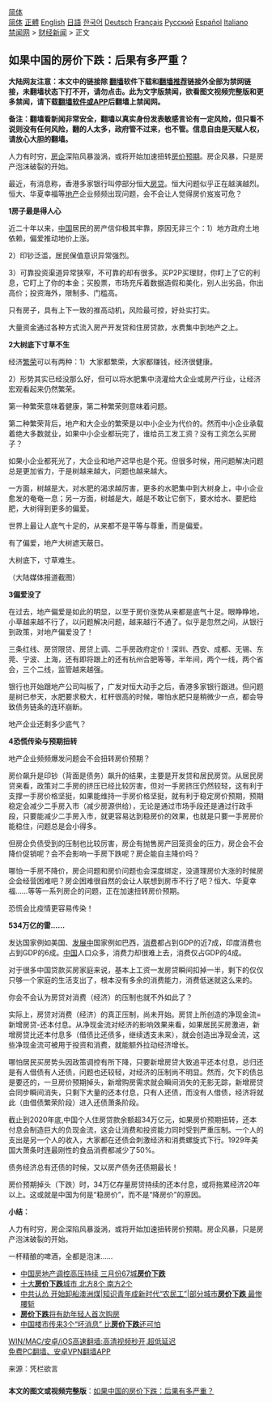  <!-- 面包屑导航 --> <div class="breadcrumb"><!-- GTranslate: https://gtranslate.io/ -->  <div class="switcher notranslate">  <div class="selected">  <a href="#" onclick="return false;"> 简体</a>  </div>  <div class="option">  <a href="https://www.bannedbook.org" onclick="doGTranslate('zh-CN|zh-CN');jQuery('div.switcher div.selected a').html(jQuery(this).html());return false;" title="简体中文" class="nturl selected"> 简体</a>  <a href="https://www.bannedbook.org/zh-tw/" onclick="doGTranslate('zh-CN|zh-TW');jQuery('div.switcher div.selected a').html(jQuery(this).html());return false;" title="繁體中文" class="nturl"> 正體</a>  <a href="https://www.bannedbook.org/en/" onclick="doGTranslate('zh-CN|en');jQuery('div.switcher div.selected a').html(jQuery(this).html());return false;" title="English" class="nturl"> English</a>  <a href="https://www.bannedbook.org/ja/" onclick="doGTranslate('zh-CN|ja');jQuery('div.switcher div.selected a').html(jQuery(this).html());return false;" title="日本語" class="nturl"> 日語</a>  <a href="https://www.bannedbook.org/ko/" onclick="doGTranslate('zh-CN|ko');jQuery('div.switcher div.selected a').html(jQuery(this).html());return false;" title="한국어" class="nturl"> 한국어</a>  <a href="https://www.bannedbook.org/de/" onclick="doGTranslate('zh-CN|de');jQuery('div.switcher div.selected a').html(jQuery(this).html());return false;" title="Deutsch" class="nturl"> Deutsch</a>  <a href="https://www.bannedbook.org/fr/" onclick="doGTranslate('zh-CN|fr');jQuery('div.switcher div.selected a').html(jQuery(this).html());return false;" title="Français" class="nturl"> Français</a>  <a href="https://www.bannedbook.org/ru/" onclick="doGTranslate('zh-CN|ru');jQuery('div.switcher div.selected a').html(jQuery(this).html());return false;" title="Русский" class="nturl"> Русский</a>  <a href="https://www.bannedbook.org/es/" onclick="doGTranslate('zh-CN|es');jQuery('div.switcher div.selected a').html(jQuery(this).html());return false;" title="Español" class="nturl"> Español</a>  <a href="https://www.bannedbook.org/it/" onclick="doGTranslate('zh-CN|it');jQuery('div.switcher div.selected a').html(jQuery(this).html());return false;" title="Italiano" class="nturl"> Italiano</a>  </div>  </div>      <div class='breadcrumb-sub'><!-- Breadcrumb NavXT 6.3.0 --> <a href="https://www.bannedbook.org/" class="home">禁闻网</a> &gt; <a href="https://www.bannedbook.org/bnews/finance/" class="category">财经新闻</a> &gt; 正文</div></div><h2>如果中国的房价下跌：后果有多严重？</h2> <p class="notice"><b>大陆网友注意：本文中的链接除 <a href="https://github.com/bannedbook/fanqiang" >翻墙</a>软件下载和<a href="https://github.com/killgcd/justmysocks/blob/master/README.md">翻墙推荐</a>链接外全部为禁网链接，未翻墙状态下打不开，请勿点击。此为文字版禁闻，欲看图文视频完整版和更多禁闻，请下载<a href="https://github.com/bannedbook/fanqiang">翻墙软件或APP</a>后翻墙上禁闻网。</p><p>备注：翻墙看新闻非常安全，翻墙以真实身份发表敏感言论有一定风险，但只看不说则没有任何风险，翻的人太多，政府管不过来，也不管。信息自由是天赋人权，请放心大胆的翻墙。</b></p>  <div class="entry"> <p id="summary">人力有时穷，<a href="https://www.bannedbook.org/bnews/tag/%E6%88%BF%E4%BC%81/" class="st_tag internal_tag" rel="tag" title="标签 房企 下的日志">房企</a>深陷风暴漩涡，或将开始加速扭转<a href="https://www.bannedbook.org/bnews/tag/%E6%88%BF%E4%BB%B7/" class="st_tag internal_tag" rel="tag" title="标签 房价 下的日志">房价</a><a href="https://www.bannedbook.org/bnews/tag/%E9%A2%84%E6%9C%9F/" class="st_tag internal_tag" rel="tag" title="标签 预期 下的日志">预期</a>。房企风暴，只是房产泡沫破裂的开始。</p> <p>最近，有消息称，香港多家银行叫停部分恒大<a href="https://www.bannedbook.org/bnews/tag/%E6%88%BF%E8%B4%B7/" class="st_tag internal_tag" rel="tag" title="标签 房贷 下的日志">房贷</a>。恒大问题似乎正在越演越烈。恒大、华夏幸福等<a href="https://www.bannedbook.org/bnews/tag/%e5%9c%b0%e4%ba%a7/" class="st_tag internal_tag" rel="tag" title="标签 地产 下的日志">地产</a>企业频频出现问题，会不会让人觉得房价岌岌可危？</p> <p><strong>1房子最是得人心</strong></p> <p>近二十年以来，<span class='wp_keywordlink_affiliate'><a href="https://www.bannedbook.org/" title="中国" target="_blank">中国</a></span>居民的房产信仰极其牢靠，原因无非三个：1）地方政府土地依赖，偏爱推动地价上涨。</p> <p>2）印钞泛滥，居民保值意识异常强烈。</p> <p>3）可靠投资渠道异常狭窄，不可靠的却有很多。买P2P买理财，你盯上了它的利息，它盯上了你的本金；买股票，市场充斥着数据造假和美化，别人出劣品，你出高价；投资海外，限制多、门槛高。</p> <p>只有房子，具有上下一致的推高动机，风险最可控，好处实打实。</p> <p>大量资金通过各种方式流入房产开发贷和住房贷款，水费集中到地产之上。</p> <p><strong>2大树底下寸草不生</strong></p> <p>经济<a href="https://www.bannedbook.org/bnews/tag/%E7%B9%81%E8%8D%A3/" class="st_tag internal_tag" rel="tag" title="标签 繁荣 下的日志">繁荣</a>可以有两种：1）大家都繁荣，大家都赚钱，经济很健康。</p> <p>2）形势其实已经没那么好，但可以将水肥集中浇灌给大企业或房产行业，让经济宏观看起来仍然繁荣。</p>  <p>第一种繁荣意味着健康，第二种繁荣则意味着问题。</p> <p>第二种繁荣背后，地产和大企业的繁荣是以中小企业为代价的。然而中小企业承载着绝大多数就业，如果中小企业都玩完了，谁给员工发工资？没有工资怎么买房子？</p> <p>如果小企业都死光了，大企业和地产迟早也是个死。但很多时候，用问题解决问题总是更加省力，于是树越来越大，问题也越来越大。</p> <p>一方面，树越是大，对水肥的渴求越厉害，更多的水肥集中到大树身上，中小企业愈发的奄奄一息；另一方面，树越是大，越是不敢让它倒下，要水给水、要肥给肥，大树得到更多的偏爱。</p> <p>世界上最让人底气十足的，从来都不是平等与尊重，而是偏爱。</p> <p>有了偏爱，地产大树遮天蔽日。</p> <p>大树底下，寸草难生。</p> <p>（大陆媒体报道截图）</p> <p><strong>3偏爱没了</strong></p> <p>在过去，地产偏爱是如此的明显，以至于房价涨势从来都是底气十足。眼睁睁地，小草越来越不行了，以问题解决问题，越来越行不通了。似乎是忽然之间，从银行到政策，对地产偏爱没了！</p> <p>三条红线、房贷限贷、房贷上调、二手房政府定价！深圳、西安、成都、无锡、东莞、宁波、上海，还有即将跟上的还有杭州合肥等等，半年间，两个一线，两个省会，三个二线，监管越来越强。</p>  <p>银行也开始跟地产公司叫板了，广发对恒大动手之后，香港多家银行跟进。但问题是树已参天，水肥要求极大，杠杆很高的时候，哪怕水肥只是稍微少一点，都会导致债务链条的连环崩断。</p> <p>地产企业还剩多少底气？</p> <p><strong>4恐慌传染与预期扭转</strong></p> <p>地产企业频频爆发问题会不会扭转房价预期？</p> <p>房价飙升是印钞（背面是债务）飙升的结果，主要是开发贷和居民房贷。从居民房贷来看，政策对二手房的挤压已经比较厉害，但对一手房挤压仍然较轻，这有利于支撑一手房价格坚挺，如果能维持一手房价格坚挺，就有利于稳定房价预期，预期稳定会减少二手房入市（减少房源供给），无论是通过市场手段还是通过行政手段，只要能减少二手房入市，就更容易达到稳房价的效果，也就是只要一手房房价能稳住，问题总是会小得多。</p> <p>但房企负债受到的压制也比较厉害，房企有抛售房产回笼资金的压力，房企会不会降价促销呢？会不会影响一手房下跌呢？房企能自主降价吗？</p> <p>哪怕一手房不降价，房企问题和房价问题也会深度绑定，没道理房价大涨的时候房企会经营困难吧？房企困难很自然的会让人联想到房市不行了吧？恒大、华夏幸福……等等一系列房企的问题，正在加速扭转房价预期。</p> <p>恐慌会比疫情更容易传染！</p> <p><strong>534万亿的雷……</strong></p> <p>发达国家例如美国、<span class='wp_keywordlink'><a href="https://www.bannedbook.org/forum11/topic335.html" title="禁片：发展中出现的问题，只能靠发展解决？" target="_blank">发展中</a></span>国家例如巴西，<a href="https://www.bannedbook.org/bnews/tag/%e6%b6%88%e8%b4%b9/" class="st_tag internal_tag" rel="tag" title="标签 消费 下的日志">消费</a>都占到GDP的近7成，印度消费也占到GDP的6成。<a href="https://www.bannedbook.org/bnews/tag/%E4%B8%AD%E5%9B%BD/" class="st_tag internal_tag" rel="tag" title="标签 中国 下的日志">中国</a>人口众多，消费力却很难上去，消费仅占GDP的4成。</p> <p>对于很多中国贷款买房家庭来说，基本上工资一发房贷瞬间扣掉一半，剩下的仅仅只够一个家庭的生活支出了，根本没有多余的消费能力，消费低迷就这么来的。</p>  <p>你会不会认为房贷对消费（经济）的压制也就不外如此了？</p> <p>实际上，房贷对消费（经济）的真正压制，尚未开始。房贷上所创造的净现金流=新增房贷-还本付息。从净现金流对经济的影响效果来看，如果居民买房激进，新增房贷比还本付息多（借债比还债多，继续透支未来），就会创造出净现金流，这些净现金流可被用于投资和消费，就能额外拉动经济增长。</p> <p>哪怕居民买房势头因政策调控有所下降，只要新增房贷大致追平还本付息，总归还是有人借债有人还债，问题也还较轻，对经济的压制尚不明显。然而，欠下的债总是要还的，一旦房价预期掉头，新增购房需求就会瞬间消失的无影无踪，新增房贷会同步瞬间消失，只剩下大量的还本付息，只有人还债，而没有人借债，经济将就此（由借债繁荣阶段）进入还债萧条阶段。</p> <p>截止到2020年底,中国个人住房贷款余额超34万亿元，如果房价预期扭转，还本付息会制造巨大的负现金流，这会让消费和投资能力同时受到严重压制。一个人的支出是另一个人的收入，大家都在还债会刺激经济和消费螺旋式下行。1929年美国大萧条时连最刚性的食品消费都减少了50%。</p> <p>债务经济总有还债的时候，又以房产债务还债期最长！</p> <p>房价预期掉头（下跌）时，34万亿存量房贷持续的还本付息，或将拖累经济20年以上。这或就是中国为何是“稳房价”，而不是“降房价”的原因。</p> <p><strong>小结：</strong></p> <p>人力有时穷，房企深陷风暴漩涡，或将开始加速扭转房价预期。房企风暴，只是房产泡沫破裂的开始。</p> <p>一杯精酿的啤酒，全都是泡沫……</p> <ul class='op-related-articles' title='相关阅读'> <li><a href='https://www.bannedbook.org/bnews/ssgc/20210401/1516971.html' target='_blank'>中国房地产调控高压持续 三月份67城<b>房价下跌</b></a></li> <li><a href='https://www.bannedbook.org/bnews/lifebaike/20210109/1464179.html' target='_blank'>十大<b>房价下跌</b>城市 北方8个 南方2个</a></li> <li><a href='https://www.bannedbook.org/bnews/topimagenews/20201224/1454045.html' target='_blank'>中共认怂 开始卸船澳洲煤|知识青年成新时代“农民工”|部分城市<b>房价下跌</b> 最惨腰斩</a></li> <li><a href='https://www.bannedbook.org/bnews/worldnews/usa/20200520/1331220.html' target='_blank'><b>房价下跌</b>将有助年轻人首次购房</a></li> <li><a href='https://www.bannedbook.org/bnews/finance/20200517/1329912.html' target='_blank'>中国楼市传来3个“坏消息” 比<b>房价下跌</b>还可怕</a></li> </ul> <p class="texttj"> <a href="https://github.com/bannedbook/fanqiang/wiki/V2ray%E6%9C%BA%E5%9C%BA" target="_blank">WIN/MAC/安卓/iOS高速翻墙:高清视频秒开,超低延迟</a><br/> <a href="https://github.com/bannedbook/fanqiang/wiki/%E7%A6%81%E9%97%BB%E7%BD%91%E5%AE%89%E5%8D%93%E7%BF%BB%E5%A2%99%E6%96%B0%E9%97%BBAPP" target="_blank">免费PC翻墙、安卓VPN翻墙APP</a></p><p> 来源：凭栏欲言 </p> <a name='sharetosocial'></a>  <div style="margin-bottom:5px;padding-bottom:5px;clear:both"> <div id="archive-pix-1" class="banner-ads"> <!-- AuctionX Display platform tag START --> <div id="26318x728x90x621x_ADSLOT2" clicktrack="%%CLICK_URL_ESC%%"></div> <!-- AuctionX Display platform tag END --> </div> <div id="archive-pix-2" class="banner-ads"> <!-- AuctionX Display platform tag START --> <div id="26315x300x250x621x_ADSLOT2" clicktrack="%%CLICK_URL_ESC%%"></div> <!-- AuctionX Display platform tag END --> </div> </div>  <div id="archive-pix-1" class="banner-ads"> <!-- AuctionX Display platform tag START --> <div id="26318x728x90x621x_ADSLOT3" clicktrack="%%CLICK_URL_ESC%%"></div> <!-- AuctionX Display platform tag END --> </div> <div><b>本文的图文或视频完整版</b>：<a href='https://www.bannedbook.org/bnews/finance/20210728/1595585.html'>如果中国的房价下跌：后果有多严重？</a></div>  </div><!--END ENTRY--> 